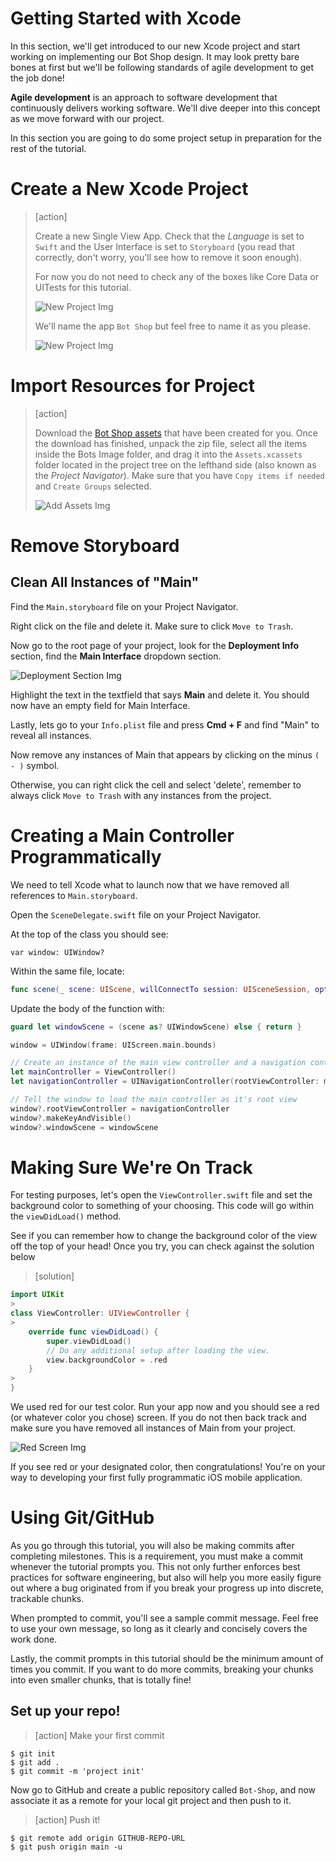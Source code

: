 # Getting Started with Xcode

In this section, we'll get introduced to our new Xcode project and start working on implementing our Bot Shop design. It may look pretty bare bones at first but we'll be following standards of agile development to get the job done!

**Agile development** is an approach to software development that continuously delivers working software. We'll dive deeper into this concept as we move forward with our project.

In this section you are going to do some project setup in preparation for the rest of the tutorial.

# Create a New Xcode Project

> [action]
>
> Create a new Single View App. Check that the <em>Language</em> is set to ```Swift``` and the User Interface is set to ```Storyboard``` (you read that correctly, don't worry, you'll see how to remove it soon enough).
>
> For now you do not need to check any of the boxes like Core Data or UITests for this tutorial.
>
> ![New Project Img](../assets/new-project.png "Creating a New Project")
>
> We'll name the app ```Bot Shop``` but feel free to name it as you please.
>
> ![New Project Img](../assets/new-project2.png "Creating a New Project")

# Import Resources for Project

> [action]
>
> Download the [Bot Shop assets](https://github.com/ellojess/bot-shop-images/blob/main/Bot%20Images.zip) that have been created for you. Once the download has finished, unpack the zip file, select all the items inside the Bots Image folder, and drag it into the `Assets.xcassets` folder located in the project tree on the lefthand side (also known as the <em>Project Navigator</em>). Make sure that you have `Copy items if needed` and `Create Groups` selected.
>
> ![Add Assets Img](../assets/add_assets.png "Adding Assets")

# Remove Storyboard
## Clean All Instances of "Main"
Find the `Main.storyboard` file on your Project Navigator.

Right click on the file and delete it. Make sure to click `Move to Trash`.

Now go to the root page of your project, look for the **Deployment Info** section, find the **Main Interface** dropdown section.

![Deployment Section Img](../assets/deployment-info.png "Deployment Section")

Highlight the text in the textfield that says **Main** and delete it. You should now have an empty field for Main Interface.

Lastly, lets go to your `Info.plist` file and press **Cmd + F** and find "Main" to reveal all instances.

Now remove any instances of Main that appears by clicking on the minus `( - )` symbol.

Otherwise, you can right click the cell and select 'delete', remember to always click ```Move to Trash``` with any instances from the project.

# Creating a Main Controller Programmatically

We need to tell Xcode what to launch now that we have removed all references to `Main.storyboard`.

Open the `SceneDelegate.swift` file on your Project Navigator.

At the top of the class you should see:

```var window: UIWindow?```

Within the same file, locate:

```swift
func scene(_ scene: UIScene, willConnectTo session: UISceneSession, options connectionOptions: UIScene.ConnectionOptions)
```

Update the body of the function with:

```swift
guard let windowScene = (scene as? UIWindowScene) else { return }

window = UIWindow(frame: UIScreen.main.bounds)

// Create an instance of the main view controller and a navigation controller
let mainController = ViewController()
let navigationController = UINavigationController(rootViewController: mainController)

// Tell the window to load the main controller as it's root view
window?.rootViewController = navigationController
window?.makeKeyAndVisible()
window?.windowScene = windowScene
```

# Making Sure We're On Track
For testing purposes, let's open the ```ViewController.swift``` file and set the background color to something of your choosing. This code will go within the `viewDidLoad()` method.

See if you can remember how to change the background color of the view off the top of your head! Once you try, you can check against the solution below

> [solution]
>
```swift
import UIKit
>
class ViewController: UIViewController {
>
    override func viewDidLoad() {
        super.viewDidLoad()
        // Do any additional setup after loading the view.
        view.backgroundColor = .red
    }
>
}
```

We used red for our test color. Run your app now and you should see a red (or whatever color you chose) screen. If you do not then back track and make sure you have removed all instances of Main from your project.

![Red Screen Img](../assets/red-screen.png "Deployment Section")

If you see red or your designated color, then congratulations! You're on your way to developing your first fully programmatic iOS mobile application.


# Using Git/GitHub

As you go through this tutorial, you will also be making commits after completing milestones. This is a requirement, you must make a commit whenever the tutorial prompts you. This not only further enforces best practices for software engineering, but also will help you more easily figure out where a bug originated from if you break your progress up into discrete, trackable chunks.

When prompted to commit, you'll see a sample commit message. Feel free to use your own message, so long as it clearly and concisely covers the work done.

Lastly, the commit prompts in this tutorial should be the minimum amount of times you commit. If you want to do more commits, breaking your chunks into even smaller chunks, that is totally fine!


## Set up your repo!

>[action]
> Make your first commit
>
```
$ git init
$ git add .
$ git commit -m 'project init'
```

Now go to GitHub and create a public repository called `Bot-Shop`, and now associate it as a remote for your local git project and then push to it.

>[action]
> Push it!
>
```
$ git remote add origin GITHUB-REPO-URL
$ git push origin main -u
```
